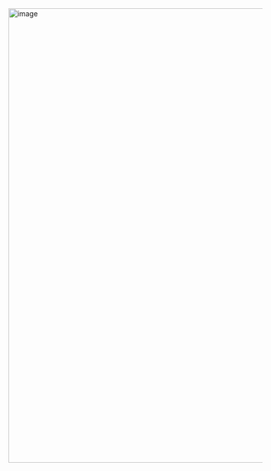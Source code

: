 
<img width="900" alt="image" src="https://github.com/melwinmpk/AmazonBooks_DataPipeline/assets/25386607/b226c574-b166-47eb-bab6-862fb961b2f6">
